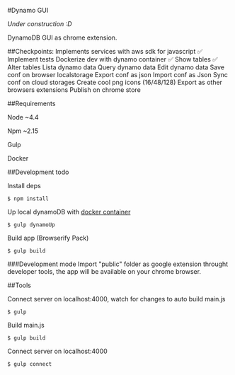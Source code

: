 #Dynamo GUI

*Under construction :D*

DynamoDB GUI as chrome extension.

##Checkpoints:
    Implements services with aws sdk for javascript :white_check_mark:
    Implement tests
    Dockerize dev with dynamo container :white_check_mark:
    Show tables :white_check_mark:
    Alter tables
    Lista dynamo data
    Query dynamo data
    Edit dynamo data
    Save conf on browser localstorage
    Export conf as json
    Import conf as Json
    Sync conf on cloud storages
    Create cool png icons (16/48/128)
    Export as other browsers extensions
    Publish on chrome store

##Requirements

Node ~4.4

Npm ~2.15

Gulp

Docker

##Development todo

Install deps
```console
$ npm install
```

Up local dynamoDB with [docker container](https://github.com/daime/docker-dynamodb)
```console
$ gulp dynamoUp
```

Build app (Browserify Pack)
```console
$ gulp build
```

###Development mode
Import "public" folder as google extension throught developer tools, the app will be available on your chrome browser.


##Tools

Connect server on localhost:4000, watch for changes to auto build main.js
```console
$ gulp
```

Build main.js
```console
$ gulp build
```

Connect server on localhost:4000
```console
$ gulp connect
```
